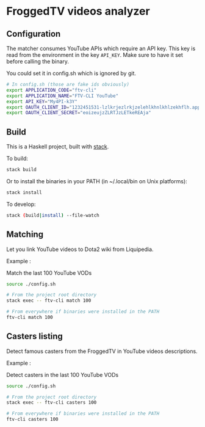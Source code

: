 # FroggedTV videos analyzer

## Configuration

The matcher consumes YouTube APIs which require an API key. This key is read
from the environment in the key `API_KEY`. Make sure to have it set before
calling the binary.

You could set it in config.sh which is ignored by git.

```bash
# In config.sh (those are fake ids obviously)
export APPLICATION_CODE="ftv-cli"
export APPLICATION_NAME="FTV-CLI YouTube"
export API_KEY="My4PI-k3Y"
export OAUTH_CLIENT_ID="1232451531-lzlkrjezlrkjzelehlkhnlkhlzekhflh.apps.googleusercontent.com"
export OAUTH_CLIENT_SECRET="eoizeujzZLRTJzLETkeREAja"
```

## Build

This is a Haskell project, built with [stack](http://haskellstack.org).

To build:

```bash
stack build
```

Or to install the binaries in your PATH (in ~/.local/bin on Unix platforms):

```bash
stack install
```

To develop:

```bash
stack (build|install) --file-watch
```

## Matching

Let you link YouTube videos to Dota2 wiki from Liquipedia.

Example :

Match the last 100 YouTube VODs

```bash
source ./config.sh

# From the project root directory
stack exec -- ftv-cli match 100

# From everywhere if binaries were installed in the PATH
ftv-cli match 100
```

## Casters listing

Detect famous casters from the FroggedTV in YouTube videos descriptions.

Example :

Detect casters in the last 100 YouTube VODs

```bash
source ./config.sh

# From the project root directory
stack exec -- ftv-cli casters 100

# From everywhere if binaries were installed in the PATH
ftv-cli casters 100
```
